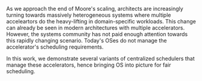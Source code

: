 As we approach the end of Moore's scaling, architects are increasingly turning towards massively heterogeneous systems where multiple acceleartors do the heavy-lifting in domain-specific workloads.
This change can already be seen in modern architectures with multiple accelerators. However, the systems community has not paid enough attention towards this rapidly changing scenario. Today's OSes 
do not manage the accelerator's scheduling requirements.

In this work, we demonstrate several variants of centralized schedulers that manage these accelerators, hence bringing OS into picture for fair scheduling.
